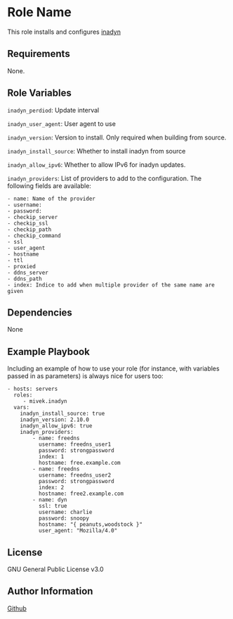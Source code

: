 # Role Name

This role installs and configures [inadyn](https://github.com/troglobit/inadyn)

## Requirements

None.

## Role Variables

`inadyn_perdiod`: Update interval

`inadyn_user_agent`: User agent to use

`inadyn_version`: Version to install. Only required when building from source.

`inadyn_install_source`: Whether to install inadyn from source

`inadyn_allow_ipv6`: Whether to allow IPv6 for inadyn updates.

`inadyn_providers`: List of providers to add to the configuration. The following fields are available:

    - name: Name of the provider
    - username:
    - password:
    - checkip_server
    - checkip_ssl
    - checkip_path
    - checkip_command
    - ssl
    - user_agent
    - hostname
    - ttl
    - proxied
    - ddns_server
    - ddns_path
    - index: Indice to add when multiple provider of the same name are given

## Dependencies

None

## Example Playbook

Including an example of how to use your role (for instance, with variables passed in as parameters) is always nice for users too:

    - hosts: servers
      roles:
         - mivek.inadyn
      vars:
        inadyn_install_source: true
        inadyn_version: 2.10.0
        inadyn_allow_ipv6: true
        inadyn_providers:
            - name: freedns
              username: freedns_user1
              password: strongpassword
              index: 1
              hostname: free.example.com
            - name: freedns
              username: freedns_user2
              password: strongpassword
              index: 2
              hostname: free2.example.com
            - name: dyn
              ssl: true
              username: charlie
              password: snoopy
              hostname: "{ peanuts,woodstock }"
              user_agent: "Mozilla/4.0"

## License

GNU General Public License v3.0

## Author Information

[Github](https://github.com/mivek)

